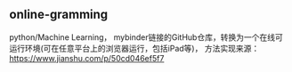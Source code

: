 ## online-gramming
python/Machine Learning，
mybinder链接的GitHub仓库，转换为一个在线可运行环境(可在任意平台上的浏览器运行，包括iPad等)，
方法实现来源：https://www.jianshu.com/p/50cd046ef5f7
